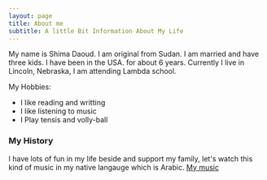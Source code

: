 ```yaml
---
layout: page
title: About me
subtitle: A little Bit Information About My Life
---
```


My name is Shima Daoud. I am original from Sudan. I am married and have three kids. 
I have been in the USA. for about 6 years. Currently I live in Lincoln, Nebraska, I am attending Lambda school.

My Hobbies:


- I like reading and writting
- I like listening to music
- I Play tensis and volly-ball 


### My History

I have lots of fun in my life beside and support my family, let's watch this kind of music in my native langauge which is Arabic. [My music](https://www.youtube.com/watch?v=itknrliDPA4&list=RDitknrliDPA4&start_radio=1)

